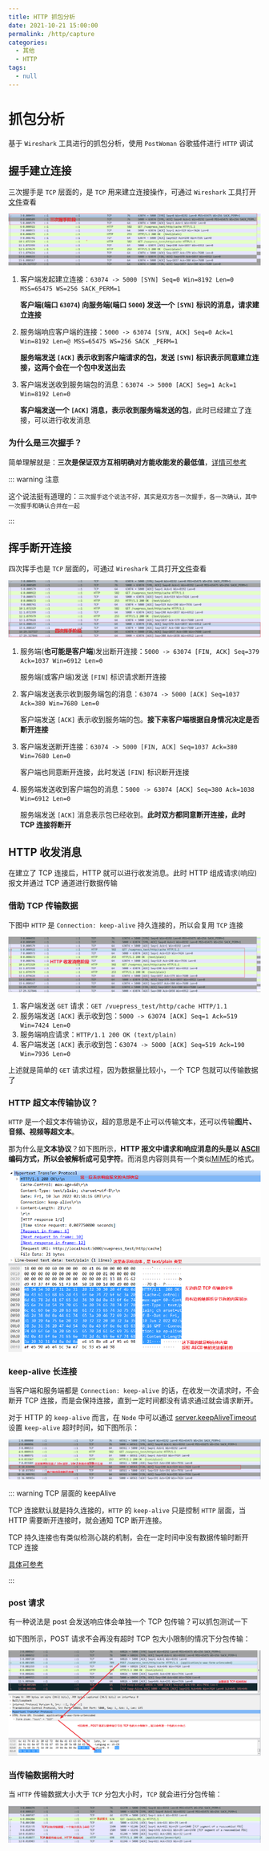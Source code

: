 ```yaml
---
title: HTTP 抓包分析
date: 2021-10-21 15:00:00
permalink: /http/capture
categories:
  - 其他
  - HTTP
tags:
  - null
---
```


# 抓包分析

基于 `Wireshark` 工具进行的抓包分析，使用 `PostWoman` 谷歌插件进行 `HTTP` 调试

## 握手建立连接

三次握手是 `TCP` 层面的，是 `TCP` 用来建立连接操作，可通过 `Wireshark` 工具打开[文件](https://github.com/tianya071128/wenshuli/blob/master/client/demo/%E6%8A%93%E5%8C%85/TCP%20%E6%8F%A1%E6%89%8B%E6%8C%A5%E6%89%8B%E9%98%B6%E6%AE%B5.pcapng)查看

![image-20220610111925586](/img/126.png)

1. 客户端发起建立连接：`63074 -> 5000 [SYN] Seq=0 Win=8192 Len=0 MSS=65475 WS=256 SACK_PERM=1`

   **客户端(端口 `63074`) 向服务端(端口 `5000`) 发送一个 `[SYN]` 标识的消息，请求建立连接**

2. 服务端响应客户端的连接：`5000 -> 63074 [SYN, ACK] Seq=0 Ack=1 Win=8192 Len=@ MSS=65475 WS=256 SACK _PERM=1`

   **服务端发送 `[ACK]` 表示收到客户端请求的包，发送 `[SYN]` 标识表示同意建立连接，这两个会在一个包中发送出去**

3. 客户端发送收到服务端包的消息：`63074 -> 5000 [ACK] Seg=1 Ack=1 Win=8192 Len=0`

   **客户端发送一个 `[ACK]` 消息，表示收到服务端发送的包**，此时已经建立了连接，可以进行收发消息

### 为什么是三次握手？

简单理解就是：**三次是保证双方互相明确对方能收能发的最低值**，[详情可参考](https://www.zhihu.com/question/24853633)

::: warning 注意

这个说法挺有道理的：`三次握手这个说法不好，其实是双方各一次握手，各一次确认，其中一次握手和确认合并在一起`

:::

## 挥手断开连接

四次挥手也是 `TCP` 层面的，可通过 `Wireshark` 工具打开[文件](https://github.com/tianya071128/wenshuli/blob/master/client/demo/%E6%8A%93%E5%8C%85/TCP%20%E6%8F%A1%E6%89%8B%E6%8C%A5%E6%89%8B%E9%98%B6%E6%AE%B5.pcapng)查看

![image-20220610150605059](/img/127.png)

1. 服务端(**也可能是客户端**)发出断开连接：`5000 -> 63074 [FIN, ACK] Seq=379 Ack=1037 Win=6912 Len=0`

   服务端(或客户端)发送 `[FIN]` 标识请求断开连接

2. 客户端发送表示收到服务端包的消息：`63074 -> 5000 [ACK] Seq=1037 Ack=380 Win=7680 Len=0`

   客户端发送 `[ACK]` 表示收到服务端的包。**接下来客户端根据自身情况决定是否断开连接**

3. 客户端发送断开连接：`63074 -> 5000 [FIN, ACK] Seq=1037 Ack=380 Win=7680 Len=0`

   客户端也同意断开连接，此时发送 `[FIN]` 标识断开连接

4. 服务端发送收到客户端包的消息：`5000 -> 63074 [ACK] Seq=380 Ack=1038 Win=6912 Len=0`

   服务端发送 `[ACK]` 消息表示包已经收到。**此时双方都同意断开连接，此时 TCP 连接将断开**

## HTTP 收发消息

在建立了 TCP 连接后，HTTP 就可以进行收发消息。此时 HTTP 组成请求(响应)报文并通过 TCP 通道进行数据传输

### 借助 TCP 传输数据

下图中 `HTTP` 是 `Connection: keep-alive` 持久连接的，所以会复用 `TCP` 连接

![image-20220613085425225](/img/128.png)

1. 客户端发送 `GET` 请求：`GET /vuepress_test/http/cache HTTP/1.1`
2. 服务端发送 `[ACK]` 表示收到包：`5000 -> 63074 [ACK] Seq=1 Ack=519 Win=7424 Len=0`
3. 服务端响应请求：`HTTP/1.1 200 OK (text/plain)`
4. 客户端发送 `[ACK]` 表示收到包：`63074 -> 5000 [ACK] Seq=519 Ack=190 Win=7936 Len=0`

上述就是简单的 `GET` 请求过程，因为数据量比较小，一个 TCP 包就可以传输数据了

### HTTP 超文本传输协议？

`HTTP` 是一个超文本传输协议，超的意思是不止可以传输文本，还可以传输**图片、音频、视频等超文本**。

那为什么是**文本协议**？如下图所示，**HTTP 报文中请求和响应消息的头是以 [ASCII](https://baike.baidu.com/item/ASCII/309296) 编码方式，所以会被解析成可见字符**。而消息内容则具有一个类似[MIME](https://baike.baidu.com/item/MIME/2900607)的格式。

![image-20220613091029471](/img/129.png)

### keep-alive 长连接

当客户端和服务端都是 `Connection: keep-alive` 的话，在收发一次请求时，不会断开 TCP 连接，而是会保持连接，直到一定时间都没有请求通过就会请求断开。

对于 HTTP 的 `keep-alive` 而言，在 `Node` 中可以通过  [server.keepAliveTimeout](http://nodejs.cn/api/http.html#serverkeepalivetimeout) 设置 `keep-alive` 超时时间，如下图所示：

![image-20220613095447442](/img/130.png)

::: warning TCP 层面的 keepAlive

TCP 连接默认就是持久连接的，`HTTP` 的 `keep-alive` 只是控制 `HTTP` 层面，当 HTTP 需要断开连接时，就会通知 TCP 断开连接。

TCP 持久连接也有类似检测心跳的机制，会在一定时间中没有数据传输时断开 TCP 连接

[具体可参考](https://zhuanlan.zhihu.com/p/224595048)

:::

### post 请求

有一种说法是 post 会发送响应体会单独一个 TCP 包传输？可以抓包测试一下

如下图所示，POST 请求不会再没有超时 TCP 包大小限制的情况下分包传输：

![image-20220613100234649](/img/131.png)

### 当传输数据稍大时

当 `HTTP` 传输数据大小大于 `TCP` 分包大小时，`TCP` 就会进行分包传输：

![image-20220613101058719](/img/132.png)











